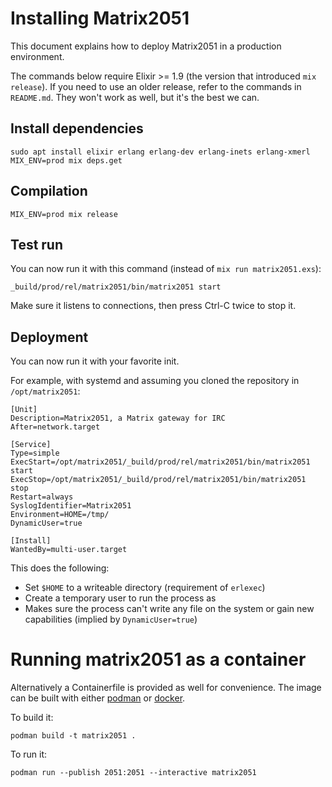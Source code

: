 # Installing Matrix2051

This document explains how to deploy Matrix2051 in a production environment.

The commands below require Elixir >= 1.9 (the version that introduced `mix release`).
If you need to use an older release, refer to the commands in `README.md`.
They won't work as well, but it's the best we can.

## Install dependencies

```
sudo apt install elixir erlang erlang-dev erlang-inets erlang-xmerl
MIX_ENV=prod mix deps.get
```

## Compilation

```
MIX_ENV=prod mix release
```

## Test run

You can now run it with this command (instead of `mix run matrix2051.exs`):

```
_build/prod/rel/matrix2051/bin/matrix2051 start
```

Make sure it listens to connections, then press Ctrl-C twice to stop it.

## Deployment

You can now run it with your favorite init.

For example, with systemd and assuming you cloned the repository in `/opt/matrix2051`:

```
[Unit]
Description=Matrix2051, a Matrix gateway for IRC
After=network.target

[Service]
Type=simple
ExecStart=/opt/matrix2051/_build/prod/rel/matrix2051/bin/matrix2051 start
ExecStop=/opt/matrix2051/_build/prod/rel/matrix2051/bin/matrix2051 stop
Restart=always
SyslogIdentifier=Matrix2051
Environment=HOME=/tmp/
DynamicUser=true

[Install]
WantedBy=multi-user.target
```

This does the following:

* Set `$HOME` to a writeable directory (requirement of `erlexec`)
* Create a temporary user to run the process as
* Makes sure the process can't write any file on the system or gain new capabilities
  (implied by `DynamicUser=true`)

# Running matrix2051 as a container

Alternatively a Containerfile is provided as well for convenience. The
image can be built with either [podman](https://podman.io/) or
[docker](https://www.docker.com/).

To build it:

```
podman build -t matrix2051 .
```

To run it:

```
podman run --publish 2051:2051 --interactive matrix2051
```
